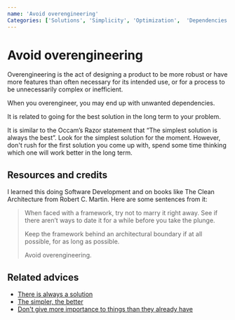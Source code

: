 ```yaml
---
name: 'Avoid overengineering'
Categories: ['Solutions', 'Simplicity', 'Optimization',  'Dependencies', 'Software development', 'Future', 'Balance', 'Change', 'Decisions']
---
```

# Avoid overengineering

Overengineering is the act of designing a product to be more robust or have more features than often necessary for its intended use, or for a process to be unnecessarily complex or inefficient.

When you overengineer, you may end up with unwanted dependencies.

It is related to going for the best solution in the long term to your problem.

It is similar to the Occam’s Razor statement that “The simplest solution is always the best”. Look for the simplest solution for the moment. However, don't rush for the first solution you come up with, spend some time thinking which one will work better in the long term.

## Resources and credits

I learned this doing Software Development and on books like The Clean Architecture from Robert C. Martin. Here are some sentences from it:

> When faced with a framework, try not to marry it right away. See if there aren’t ways to date it for a while before you take the plunge.
>
> Keep the framework behind an architectural boundary if at all possible, for as long as possible.
>
> Avoid overengineering.

## Related advices

- [There is always a solution](../There%20is%20always%20a%20solution/index.md)
- [The simpler, the better](../The%20simpler,%20the%20better/index.md)
- [Don't give more importance to things than they already have](../Don't%20give%20more%20importance%20to%20things%20than%20they%20already%20have/index.md)